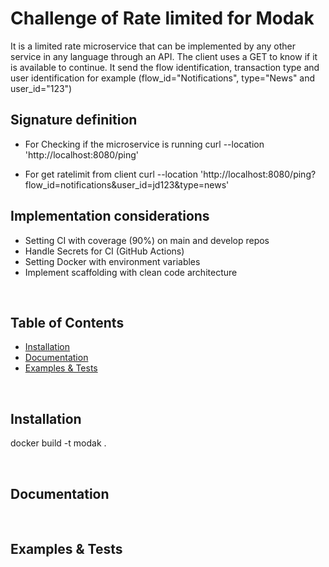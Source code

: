 # Challenge of Rate limited for Modak
It is a limited rate microservice that can be implemented by any other service in any language through an API. The client uses a GET to know if it is available to continue. It send the flow identification,  transaction type and user identification for example (flow_id="Notifications", type="News" and user_id="123")

## Signature definition

- For Checking if the microservice is running
    curl --location 'http://localhost:8080/ping'

- For get ratelimit from client
    curl --location 'http://localhost:8080/ping?flow_id=notifications&user_id=jd123&type=news'

## Implementation considerations
- Setting CI with coverage (90%) on main and develop repos
- Handle Secrets for CI (GitHub Actions)
- Setting Docker with environment variables
- Implement scaffolding with clean code architecture



<br/>

## Table of Contents
- [Installation](#installation)
- [Documentation](#documentation)
- [Examples & Tests](#examples--tests)


<br/>

## Installation
 
docker build -t modak .

<br/>

## Documentation


<br/>

## Examples & Tests


<br/>




